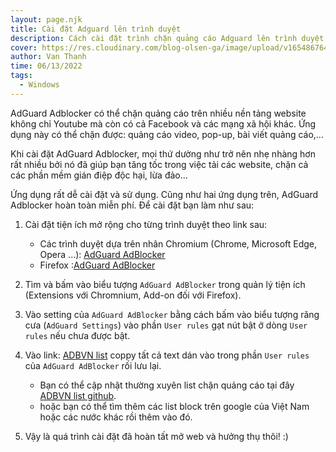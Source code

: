 ```yaml
---
layout: page.njk
title: Cài đặt Adguard lên trình duyệt
description: Cách cài đặt trình chặn quảng cáo Adguard lên trình duyệt đơn giản nhất
cover: https://res.cloudinary.com/blog-olsen-ga/image/upload/v1654867641/blog/adguard-1200x675_g1cm4f.jpg
author: Van Thanh
time: 06/13/2022
tags:
  - Windows
---
```

AdGuard Adblocker có thể chặn quảng cáo trên nhiều nền tảng website không chỉ Youtube mà còn có cả Facebook và các mạng xã hội khác. Ứng dụng này có thể chặn được: quảng cáo video, pop-up, bài viết quảng cáo,…

Khi cài đặt AdGuard Adblocker, mọi thứ dường như trở nên nhẹ nhàng hơn rất nhiều bởi nó đã giúp bạn tăng tốc trong việc tải các website, chặn cả các phần mềm gián điệp độc hại, lừa đảo…

Ứng dụng rất dễ cài đặt và sử dụng. Cũng như hai ứng dụng trên, AdGuard Adblocker hoàn toàn miễn phí.
Để cài đặt bạn làm như sau:

1. Cài đặt tiện ích mở rộng cho từng trình duyệt theo link sau:
    - Các trình duyệt dựa trên nhân Chromium (Chrome, Microsoft Edge, Opera ...): [AdGuard AdBlocker](https://chrome.google.com/webstore/detail/adguard-adblocker/bgnkhhnnamicmpeenaelnjfhikgbkllg)
    - Firefox :[AdGuard AdBlocker](https://addons.mozilla.org/firefox/addon/adguard-adblocker/)


2. Tìm và bấm vào biểu tượng `AdGuard AdBlocker` trong quản lý tiện ích (Extensions với Chromnium, Add-on đối với Firefox).


3. Vào setting của `AdGuard AdBlocker` bằng cách bấm vào biểu tượng răng cưa (`AdGuard Settings`) vào phần `User rules` gạt nút bật ở dòng `User rules` nếu chưa được bật.


4. Vào link: [ADBVN list](https://raw.githubusercontent.com/olsen-ngt/ADBVN/master/ADGUAD_ADBVN.txt) coppy tất cả text dán vào trong phần `User rules` của `AdGuard AdBlocker` rối lưu lại.
    * Bạn có thể cập nhật thường xuyên list chặn quảng cáo tại đây [ADBVN list github](https://github.com/olsen-ngt/ADBVN).
    * hoặc bạn có thể tìm thêm các list block trên google của Việt Nam hoặc các nước khác rồi thêm vào đó.

    
5. Vậy là quá trình cài đặt đã hoàn tất mở web và hưởng thụ thôi! :)